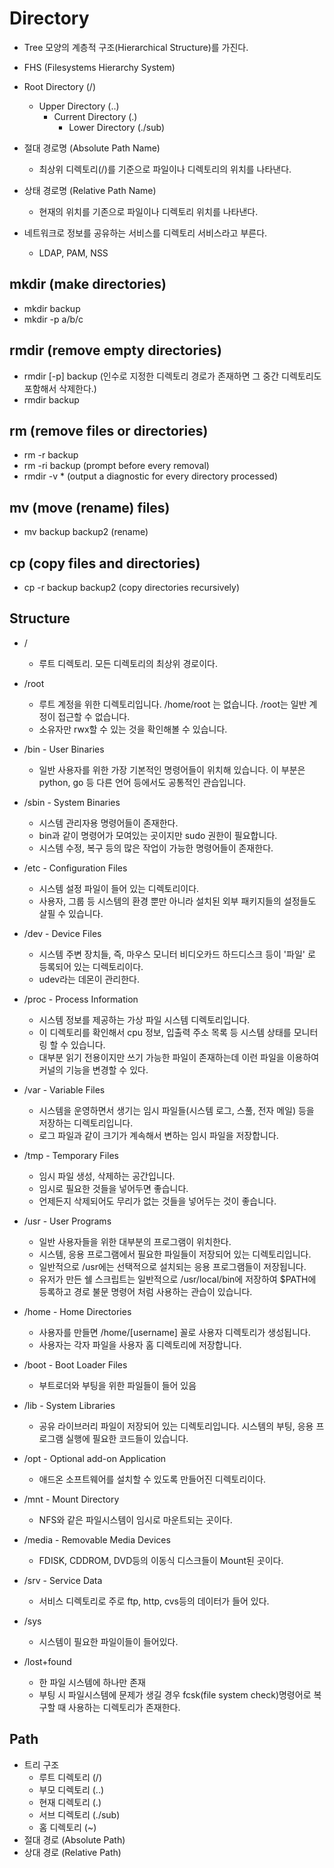 # Directory

- Tree 모양의 계층적 구조(Hierarchical Structure)를 가진다.
- FHS (Filesystems Hierarchy System)
- Root Directory (/)
  - Upper Directory (..)
    - Current Directory (.)
      - Lower Directory (./sub)

- 절대 경로명 (Absolute Path Name)
  - 최상위 디렉토리(/)를 기준으로 파일이나 디렉토리의 위치를 나타낸다.
- 상태 경로명 (Relative Path Name)
  - 현재의 위치를 기존으로 파일이나 디렉토리 위치를 나타낸다.

- 네트워크로 정보를 공유하는 서비스를 디렉토리 서비스라고 부른다.
  - LDAP, PAM, NSS

## mkdir (make directories)

- mkdir backup
- mkdir -p a/b/c

## rmdir (remove empty directories)

- rmdir [-p] backup (인수로 지정한 디렉토리 경로가 존재하면 그 중간 디렉토리도 포함해서 삭제한다.)
- rmdir backup

## rm (remove files or directories)

- rm -r backup
- rm -ri backup (prompt before every removal)
- rmdir -v * (output a diagnostic for every directory processed)

## mv (move (rename) files)

- mv backup backup2 (rename)

## cp (copy files and directories)

- cp -r backup backup2 (copy directories recursively)

## Structure

- /
  - 루트 디렉토리. 모든 디렉토리의 최상위 경로이다.

- /root
  - 루트 계정을 위한 디렉토리입니다. /home/root 는 없습니다. /root는 일반 계정이 접근할 수 없습니다.
  - 소유자만 rwx할 수 있는 것을 확인해볼 수 있습니다.

- /bin - User Binaries
  - 일반 사용자를 위한 가장 기본적인 명령어들이 위치해 있습니다. 이 부분은 python, go 등 다른 언어 등에서도 공통적인 관습입니다.

- /sbin - System Binaries
  - 시스템 관리자용 명령어들이 존재한다.
  - bin과 같이 명령어가 모여있는 곳이지만 sudo 권한이 필요합니다.
  - 시스템 수정, 복구 등의 많은 작업이 가능한 명령어들이 존재한다.

- /etc - Configuration Files
  - 시스템 설정 파일이 들어 있는 디렉토리이다.
  - 사용자, 그룹 등 시스템의 환경 뿐만 아니라 설치된 외부 패키지들의 설정들도 살필 수 있습니다.

- /dev - Device Files
  - 시스템 주변 장치들, 즉, 마우스 모니터 비디오카드 하드디스크 등이 '파일' 로 등록되어 있는 디렉토리이다.
  - udev라는 데몬이 관리한다.

- /proc - Process Information
  - 시스템 정보를 제공하는 가상 파일 시스템 디렉토리입니다.
  - 이 디렉토리를 확인해서 cpu 정보, 입출력 주소 목록 등 시스템 상태를 모니터링 할 수 있습니다.
  - 대부분 읽기 전용이지만 쓰기 가능한 파일이 존재하는데 이런 파일을 이용하여 커널의 기능을 변경할 수 있다.

- /var - Variable Files
  - 시스템을 운영하면서 생기는 임시 파일들(시스템 로그, 스풀, 전자 메일) 등을 저장하는 디렉토리입니다.
  - 로그 파일과 같이 크기가 계속해서 변하는 임시 파일을 저장합니다.

- /tmp - Temporary Files
  - 임시 파일 생성, 삭제하는 공간입니다.
  - 임시로 필요한 것들을 넣어두면 좋습니다.
  - 언제든지 삭제되어도 무리가 없는 것들을 넣어두는 것이 좋습니다.

- /usr - User Programs
  - 일반 사용자들을 위한 대부분의 프로그램이 위치한다.
  - 시스템, 응용 프로그램에서 필요한 파일들이 저장되어 있는 디렉토리입니다.
  - 일반적으로 /usr에는 선택적으로 설치되는 응용 프로그램들이 저장됩니다.
  - 유저가 만든 쉘 스크립트는 일반적으로 /usr/local/bin에 저장하여 $PATH에 등록하고 경로 불문 명령어 처럼 사용하는 관습이
  있습니다.

- /home - Home Directories
  - 사용자를 만들면 /home/[username] 꼴로 사용자 디렉토리가 생성됩니다.
  - 사용자는 각자 파일을 사용자 홈 디렉토리에 저장합니다.

- /boot - Boot Loader Files
  - 부트로더와 부팅을 위한 파일들이 들어 있음

- /lib - System Libraries
  - 공유 라이브러리 파일이 저장되어 있는 디렉토리입니다. 시스템의 부팅, 응용 프로그램 실행에 필요한 코드들이 있습니다.

- /opt - Optional add-on Application
  - 애드온 소프트웨어를 설치할 수 있도록 만들어진 디렉토리이다.

- /mnt - Mount Directory
  - NFS와 같은 파일시스템이 임시로 마운트되는 곳이다.

- /media - Removable Media Devices
  - FDISK, CDDROM, DVD등의 이동식 디스크들이 Mount된 곳이다.

- /srv - Service Data
  - 서비스 디렉토리로 주로 ftp, http, cvs등의 데이터가 들어 있다.

- /sys
  - 시스템이 필요한 파일이들이 들어있다.

- /lost+found
  - 한 파일 시스템에 하나만 존재
  - 부팅 시 파일시스템에 문제가 생길 경우 fcsk(file system check)명령어로 복구할 때 사용하는 디렉토리가 존재한다.

## Path

- 트리 구조
  - 루트 디렉토리 (/)
  - 부모 디렉토리 (..)
  - 현재 디렉토리 (.)
  - 서브 디렉토리 (./sub)
  - 홈 디렉토리 (~)
- 절대 경로 (Absolute Path)
- 상대 경로 (Relative Path)